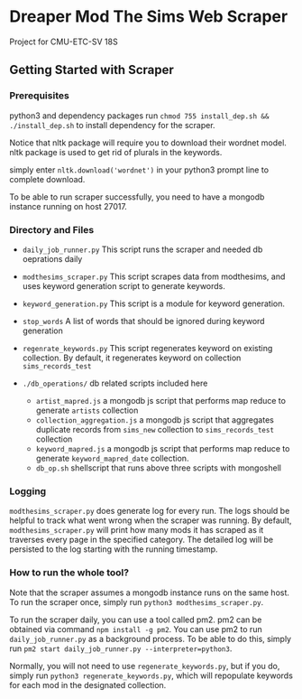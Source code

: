 # Dreaper Mod The Sims Web Scraper
Project for CMU-ETC-SV 18S

## Getting Started with Scraper

### Prerequisites
  python3 and dependency packages
  run `chmod 755 install_dep.sh && ./install_dep.sh` to install dependency for the scraper.

  Notice that nltk package will require you to download their wordnet model. nltk package is used to get rid of plurals in the keywords.

  simply enter `nltk.download('wordnet')` in your python3 prompt line to complete download.

  To be able to run scraper successfully, you need to have a mongodb instance running on host 27017.

### Directory and Files
  - `daily_job_runner.py`
    This script runs the scraper and needed db oeprations daily

  - `modthesims_scraper.py`
    This script scrapes data from modthesims, and uses keyword generation script to generate keywords.

  - `keyword_generation.py`
    This script is a module for keyword generation.

  - `stop_words`
    A list of words that should be ignored during keyword generation

  - `regenrate_keywords.py`
    This script regenerates keyword on existing collection. By default, it regenerates keyword on collection `sims_records_test`

  - `./db_operations/`
    db related scripts included here
      - `artist_mapred.js`
        a mongodb js script that performs map reduce to generate `artists` collection
      - `collection_aggregation.js`
        a mongodb js script that aggregates duplicate records from `sims_new` collection to `sims_records_test` collection
      - `keyword_mapred.js`
        a mongodb js script that performs map reduce to generate `keyword_mapred_date` collection.
      - `db_op.sh`
        shellscript that runs above three scripts with mongoshell

### Logging
  `modthesims_scraper.py` does generate log for every run. The logs should be helpful to track what went wrong when the scraper was running. By default, `modthesims_scraper.py` will print how many mods it has scraped as it traverses every page in the specified category. The detailed log will be persisted to the log starting with the running timestamp.


### How to run the whole tool?

Note that the scraper assumes a mongodb instance runs on the same host. To run the scraper once, simply run `python3 modthesims_scraper.py`.

To run the scraper daily, you can use a tool called pm2. pm2 can be obtained via command `npm install -g pm2`. You can use pm2 to run `daily_job_runner.py` as a background process. To be able to do this, simply run `pm2 start daily_job_runner.py --interpreter=python3`.

Normally, you will not need to use `regenerate_keywords.py`, but if you do, simply run `python3 regenerate_keywords.py`, which will repopulate keywords for each mod in the designated collection.

